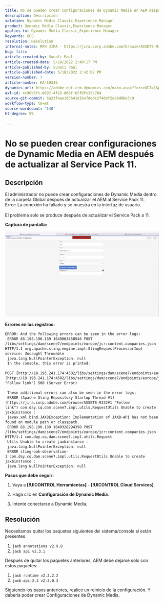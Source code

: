 ```yaml
---
title: No se pueden crear configuraciones de Dynamic Media en AEM después de actualizar al Service Pack 11.
description: Descripción
solution: Dynamic Media Classic,Experience Manager
product: Dynamic Media Classic,Experience Manager
applies-to: Dynamic Media Classic,Experience Manager
keywords: KCS
resolution: Resolution
internal-notes: RFH JIRA - https://jira.corp.adobe.com/browse/ASSETS-9332
bug: false
article-created-by: Sunali Paul
article-created-date: 5/18/2022 2:40:17 PM
article-published-by: Sunali Paul
article-published-date: 5/18/2022 2:42:02 PM
version-number: 7
article-number: KA-19346
dynamics-url: https://adobe-ent.crm.dynamics.com/main.aspx?forceUCI=1&pagetype=entityrecord&etn=knowledgearticle&id=f2ac3e69-b8d6-ec11-a7b5-000d3a3adbfc
exl-id: 4c96b5fc-8697-4f25-866f-65f8fc33c784
source-git-commit: 6a23faae10364181be7dedc2f408f2ad8d8be3c9
workflow-type: tm+mt
source-wordcount: '140'
ht-degree: 5%

---
```


# No se pueden crear configuraciones de Dynamic Media en AEM después de actualizar al Service Pack 11.

## Descripción

El administrador no puede crear configuraciones de Dynamic Media dentro de la carpeta Global después de actualizar el AEM al Service Pack 11.
<br>Error: La conexión ha fallado y se muestra en la interfaz de usuario.<br><br>
El problema solo se produce después de actualizar el Service Pack a 11.

<b>Captura de pantalla:</b>

![](assets/___f3ac3e69-b8d6-ec11-a7b5-000d3a3adbfc___.png)

<b>Errores en los registros:</b>

```
ERROR: And the following errors can be seen in the error logs:
 ERROR 88.198.190.189 1649063458948 POST /libs/settings/dam/scene7/endpoints/europe/jcr:content.companies.json HTTP/1.1 org.apache.sling.engine.impl.SlingRequestProcessorImpl service: Uncaught Throwable
 java.lang.NullPointerException: null
 In the console, this error is printed:
 POST [http://18.193.241.174:4502/libs/settings/dam/scene7/endpoints/europe/jcr:content.companies.json](http://18.193.241.174:4502/libs/settings/dam/scene7/endpoints/europe/jcr:content.companies.json "Follow link") 500 (Server Error)

 These additional errors can also be seen in the error logs:
 ERROR [Apache Sling Repository Startup Thread #1](https://jira.corp.adobe.com/browse/ASSETS-9332#1 "Follow link") com.day.cq.dam.scene7.impl.utils.RequestUtils Unable to create jaxbinstance :
 javax.xml.bind.JAXBException: Implementation of JAXB-API has not been found on module path or classpath.
 ERROR 88.198.190.189 1649328294390 POST /libs/settings/dam/scene7/endpoints/europe/jcr:content.companies.json HTTP/1.1 com.day.cq.dam.scene7.impl.utils.Request
 Utils Unable to create jaxbinstance :
 java.lang.NullPointerException: null
 ERROR sling-oak-observation-1 com.day.cq.dam.scene7.impl.utils.RequestUtils Unable to create jaxbinstance :
 java.lang.NullPointerException: null
```

<b>Pasos que debe seguir:</b>

1. Vaya a **[!UICONTROL Herramientas]** - **[!UICONTROL Cloud Services]**.

2. Haga clic en **Configuración de Dynamic Media**.

3. Intente conectarse a Dynamic Media.


## Resolución


Necesitamos quitar los paquetes siguientes del sistema/consola si están presentes

1. `jaxb annotations v2.9.8`
2. `jaxb api v2.3.1`


Después de quitar los paquetes anteriores, AEM debe dejarse solo con estos paquetes:

1. `jaxb runtime v2.3.2.2`
2. `jaxb-api-2.3 v2.3.0.3`


Siguiendo los pasos anteriores, realice un reinicio de la configuración. Y debería poder crear Configuraciones de Dynamic Media.
